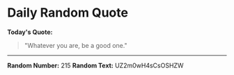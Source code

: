 # Daily Random Quote

**Today's Quote:**
> "Whatever you are, be a good one."

---

**Random Number:** 215
**Random Text:** UZ2m0wH4sCsOSHZW
